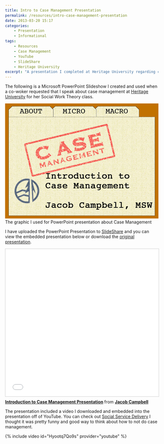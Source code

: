 ```yaml
---
title: Intro to Case Management Presentation
permalink: /resources/intro-case-management-presentation
date: 2013-03-20 15:17
categories:
    - Presentation
    - Informational
tags:
    - Resources
    - Case Management
    - YouTube
    - SlideShare
    - Heritage University
excerpt: "A presentation I completed at Heritage University regarding case management services."
---
```


The following is a Microsoft PowerPoint Slideshow I created and used when a co-woker requested that I speak about case management at [Heritage University][1] for her Social Work Theory class.

   [1]: http://www.heritage.edu

![The graphic I used for PowerPoint presentation about Case Management ][2] The graphic I used for PowerPoint presentation about Case Management 

   [2]: /assets/media/case-management-intro-title-slide-powerpoint.jpg

I have uploaded the PowerPoint Presentation to [SlideShare][3] and you can view the embedded presentation below or download the [original presentation][4].

   [3]: http://www.slideshare.net/campjacob/introduction-casemanagementpresentation
   [4]: /assets/media/introduction-case-management-presentation.pptx

<iframe src="//www.slideshare.net/slideshow/embed_code/key/BwDyIhcQ29Namh" width="595" height="485" frameborder="0" marginwidth="0" marginheight="0" scrolling="no" style="border:1px solid #CCC; border-width:1px; margin-bottom:5px; max-width: 100%;" allowfullscreen> </iframe> <div style="margin-bottom:5px"> <strong> <a href="//www.slideshare.net/campjacob/introduction-casemanagementpresentation" title="Introduction to Case Management Presentation" target="_blank">Introduction to Case Management Presentation</a> </strong> from <strong><a href="https://www.slideshare.net/campjacob" target="_blank">Jacob Campbell</a></strong> </div>

The presentation included a video I downloaded and embedded into the presentation off of YouTube. You can check out [Social Service Delivery][7] I thought it was pretty funny and good way to think about how to not do case management.

   [7]: http://youtu.be/Hyootq7Qo9s

{% include video id="Hyootq7Qo9s" provider="youtube" %} 